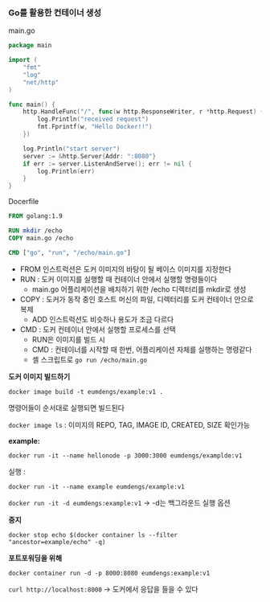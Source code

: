 

### Go를 활용한 컨테이너 생성

main.go

```go
package main

import (
	"fmt"
	"log"
	"net/http"
)

func main() {
	http.HandleFunc("/", func(w http.ResponseWriter, r *http.Request) {
		log.Println("received request")
		fmt.Fprintf(w, "Hello Docker!!")
	})

	log.Println("start server")
	server := &http.Server{Addr: ":8080"}
	if err := server.ListenAndServe(); err != nil {
		log.Println(err)
	}
}

```

Docerfile

```dockerfile
FROM golang:1.9

RUN mkdir /echo
COPY main.go /echo

CMD ["go", "run", "/echo/main.go"]
```

- FROM 인스트럭션은 도커 이미지의 바탕이 될 베이스 이미지를 지정한다
- RUN : 도커 이미지를 실행할 때 컨테이너 안에서 실행할 명령들이다
  - main.go 어플리케이션을 배치하기 위한 /echo 디렉터리를 mkdir로 생성
- COPY : 도커가 동작 중인 호스트 머신의 파일, 디렉터리를 도커 컨테이너 안으로 복제
  - ADD 인스트럭션도 비슷하나 용도가 조금 다르다
- CMD : 도커 컨테이너 안에서 실행할 프로세스를 선택
  - RUN은 이미지를 빌드 시
  - CMD : 컨테이너를 시작할 때 한번, 어플리케이션 자체를 실행하는 명령같다
  - 셸 스크립트로 `go run /echo/main.go`



**도커 이미지 빌드하기**

`docker image build -t eumdengs/example:v1 .`

명령어들이 순서대로 실행되면 빌드된다

`docker image ls` : 이미지의 REPO, TAG, IMAGE ID, CREATED, SIZE 확인가능

**example:**

`docker run -it --name hellonode -p 3000:3000 eumdengs/examplde:v1`

실행 :

`docker run -it --name example eumdengs/example:v1`

`docker run -it -d eumdengs:example:v1` -> -d는 백그라운드 실행 옵션

**중지**

 `docker stop echo $(docker container ls --filter "ancestor=example/echo" -q)`



**포트포워딩을 위해** 

`docker container run -d -p 8000:8080 eumdengs:example:v1`

`curl http://localhost:8000` -> 도커에서 응답을 들을 수 있다

